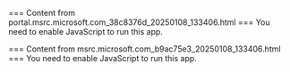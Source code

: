 === Content from portal.msrc.microsoft.com_38c8376d_20250108_133406.html ===
You need to enable JavaScript to run this app.

=== Content from msrc.microsoft.com_b9ac75e3_20250108_133406.html ===
You need to enable JavaScript to run this app.
